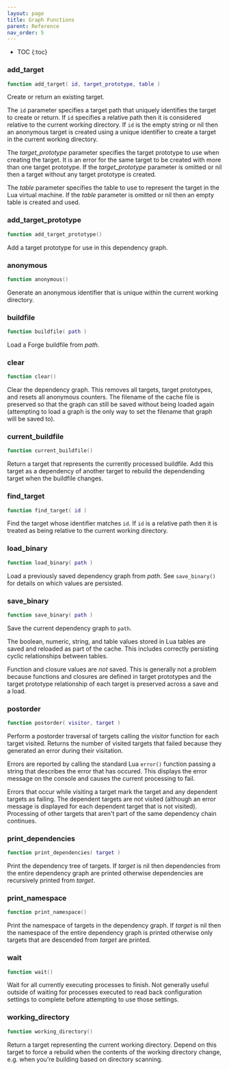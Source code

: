 ```yaml
---
layout: page
title: Graph Functions
parent: Reference
nav_order: 5
---
```


- TOC
{:toc}

### add_target

~~~lua
function add_target( id, target_prototype, table )
~~~

Create or return an existing target.

The `id` parameter specifies a target path that uniquely identifies the target to create or return.  If `id` specifies a relative path then it is considered relative to the current working directory.  If `id` is the empty string or nil then an anonymous target is created using a unique identifier to create a target in the current working directory.

The _target_prototype_ parameter specifies the target prototype to use when creating the target.  It is an error for the same target to be created with more than one target prototype.  If the _target_prototype_ parameter is omitted or nil then a target without any target prototype is created.

The _table_ parameter specifies the table to use to represent the target in the Lua virtual machine.  If the _table_ parameter is omitted or nil then an empty table is created and used.

### add_target_prototype

~~~lua
function add_target_prototype()
~~~

Add a target prototype for use in this dependency graph.

### anonymous

~~~lua
function anonymous()
~~~

Generate an anonymous identifier that is unique within the current working directory.

### buildfile

~~~lua
function buildfile( path )
~~~

Load a Forge buildfile from *path*.

### clear

~~~lua
function clear()
~~~

Clear the dependency graph.  This removes all targets, target prototypes, and resets all anonymous counters.  The filename of the cache file is preserved so that the graph can still be saved without being loaded again (attempting to load a graph is the only way to set the filename that graph will be saved to).

### current_buildfile

~~~lua
function current_buildfile()
~~~

Return a target that represents the currently processed buildfile.  Add this target as a dependency of another target to rebuild the dependending target when the buildfile changes.

### find_target

~~~lua
function find_target( id )
~~~

Find the target whose identifier matches `id`.  If `id` is a relative path then it is treated as being relative to the current working directory.

### load_binary

~~~lua
function load_binary( path )
~~~

Load a previously saved dependency graph from *path*.  See `save_binary()` for details on which values are persisted.

### save_binary

~~~lua
function save_binary( path )
~~~

Save the current dependency graph to `path`.

The boolean, numeric, string, and table values stored in Lua tables are saved and reloaded as part of the cache.  This includes correctly persisting cyclic relationships between tables.

Function and closure values are *not* saved.  This is generally not a problem because functions and closures are defined in target prototypes and the target prototype relationship of each target is preserved across a save and a load.

### postorder

~~~lua
function postorder( visitor, target )
~~~

Perform a postorder traversal of targets calling the *visitor* function for each target visited.  Returns the number of visited targets that failed because they generated an error during their visitation.

Errors are reported by calling the standard Lua `error()` function passing a string that describes the error that has occured.  This displays the error message on the console and causes the current processing to fail.

Errors that occur while visiting a target mark the target and any dependent targets as failing.  The dependent targets are not visited (although an error message is displayed for each dependent target that is not visited).  Processing of other targets that aren't part of the same dependency chain continues.

### print_dependencies

~~~lua
function print_dependencies( target )
~~~

Print the dependency tree of targets.  If *target* is nil then dependencies from the entire dependency graph are printed otherwise dependencies are recursively printed from *target*.

### print_namespace

~~~lua
function print_namespace()
~~~

Print the namespace of targets in the dependency graph.  If *target* is nil then the namespace of the entire dependency graph is printed otherwise only targets that are descended from *target* are printed.

### wait

~~~lua
function wait()
~~~

Wait for all currently executing processes to finish.  Not generally useful outside of waiting for processes executed to read back configuration settings to complete before attempting to use those settings.

### working_directory

~~~lua
function working_directory()
~~~

Return a target representing the current working directory.  Depend on this target to force a rebuild when the contents of the working directory change, e.g. when you're building based on directory scanning.
